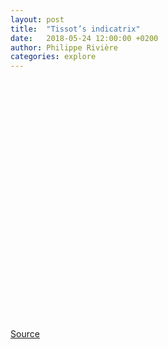 ```yaml
---
layout: post
title:  "Tissot’s indicatrix"
date:   2018-05-24 12:00:00 +0200
author: Philippe Rivière
categories: explore
---
```


<div id="visual"></div>

<script type="module">

  // NOTEBOOK CONFIGURATION
  import notebook from "https://api.observablehq.com/@fil/tissots-indicatrix.js";

  // BOILERPLATE
  const target = document.querySelector("#visual");
  const renders = {
    "viewof p": "p",
    "display": "div.fullwidth",
  };

  import {Inspector, Runtime} from "https://unpkg.com/@observablehq/notebook-runtime@1.2.0?module";
  for (let i in renders) {
    let s = renders[i], a = s.match(/^\w+/);
    if (a) {
      renders[i] = document.createElement(a[0]);
      target.appendChild(renders[i]);
      if (a = s.match(/\.(\w+)$/))
        renders[i].className = a[1]; 
    }
    else
      renders[i] = document.querySelector(renders[i]);
  }
  Runtime.load(notebook, (variable) => {
    if (renders[variable.name]) {
      return new Inspector(renders[variable.name]);
    } else {
      // return true; // uncomment to run hidden cells
    }
  });
</script>


<style>
/* https://css-tricks.com/full-width-containers-limited-width-parents/ */
.fullwidth {
  width: 100vw;
  position: relative;
  left: 50%;
  right: 50%;
  margin-left: -50vw;
  margin-right: -50vw;
}
#visual { min-height: 40vw }
</style>

[Source](https://beta.observablehq.com/@fil/tissots-indicatrix)